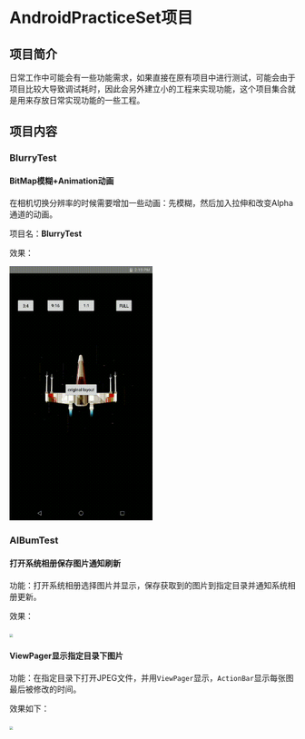 # AndroidPracticeSet项目

## 项目简介

日常工作中可能会有一些功能需求，如果直接在原有项目中进行测试，可能会由于项目比较大导致调试耗时，因此会另外建立小的工程来实现功能，这个项目集合就是用来存放日常实现功能的一些工程。

## 项目内容

### BlurryTest

#### BitMap模糊+Animation动画

在相机切换分辨率的时候需要增加一些动画：先模糊，然后加入拉伸和改变Alpha通道的动画。

项目名：**BlurryTest**

效果：

<img src="resource/BlurryTest/blurry.gif" style="zoom:0.7">

### AlBumTest

#### 打开系统相册保存图片通知刷新

功能：打开系统相册选择图片并显示，保存获取到的图片到指定目录并通知系统相册更新。

效果：

<img src="resource/AlbumTest/album.gif" style="zoom:0.35">

#### ViewPager显示指定目录下图片

功能：在指定目录下打开JPEG文件，并用`ViewPager`显示，`ActionBar`显示每张图最后被修改的时间。

效果如下：

<img src="resource/AlbumTest/gallery.gif" style="zoom:0.35">



